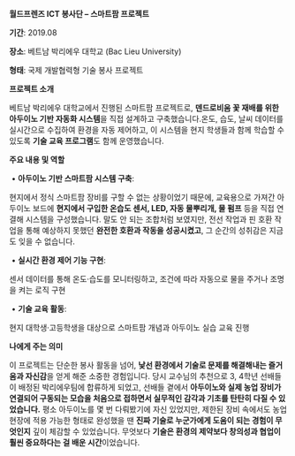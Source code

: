 **월드프렌즈 ICT 봉사단 – 스마트팜 프로젝트**

**기간**: 2019.08

**장소**: 베트남 박리에우 대학교 (Bac Lieu University)

**형태**: 국제 개발협력형 기술 봉사 프로젝트

**프로젝트 소개**

베트남 박리에우 대학교에서 진행된 스마트팜 프로젝트로, **덴드로비움 꽃 재배를 위한 아두이노 기반 자동화 시스템**을 직접 설계하고 구축했습니다.온도, 습도, 날씨 데이터를 실시간으로 수집하여 환경을 자동 제어하고, 이 시스템을 현지 학생들과 함께 학습할 수 있도록 **기술 교육 프로그램**도 함께 운영했습니다.

**주요 내용 및 역할**

​	•	**아두이노 기반 스마트팜 시스템 구축**:

현지에서 정식 스마트팜 장비를 구할 수 없는 상황이었기 때문에, 교육용으로 가져간 아두이노 보드에 **현지에서 구입한 온습도 센서, LED, 자동 물뿌리개, 물 펌프** 등을 직접 연결해 시스템을 구성했습니다.
말도 안 되는 조합처럼 보였지만, 전선 작업과 핀 호환 작업을 통해 예상하지 못했던 **완전한 호환과 작동을 성공시켰고**, 그 순간의 성취감은 지금도 잊을 수 없습니다.

​	•	**실시간 환경 제어 기능 구현**:

센서 데이터를 통해 온도·습도를 모니터링하고, 조건에 따라 자동으로 물을 주거나 조명을 켜는 로직 구현

​	•	**기술 교육 활동**:

현지 대학생·고등학생을 대상으로 스마트팜 개념과 아두이노 실습 교육 진행

**나에게 주는 의미**

이 프로젝트는 단순한 봉사 활동을 넘어, **낯선 환경에서 기술로 문제를 해결해내는 즐거움과 자신감**을 얻게 해준 소중한 경험입니다.
당시 교수님의 추천으로 3, 4학년 선배들이 배정된 박리에우팀에 합류하게 되었고, 선배들 곁에서 **아두이노와 실제 농업 장비가 연결되어 구동되는 모습을 처음으로 접하면서 실무적인 감각과 기초를 탄탄히 다질 수 있었습니다.**
평소 아두이노를 몇 번 다뤄봤기에 자신 있었지만, 제한된 장비 속에서도 농업 현장에 적용 가능한 형태로 완성했을 땐 **진짜 기술로 누군가에게 도움이 되는 경험이 무엇인지** 깊이 체감할 수 있었습니다.
무엇보다 **기술은 환경의 제약보다 창의성과 협업이 훨씬 중요하다는 걸 배운 시간**이었습니다.